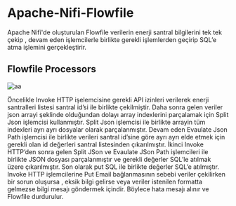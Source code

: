 # Apache-Nifi-Flowfile
Apache Nifi'de oluşturulan Flowfile verilerin enerji santral bilgilerini tek tek çekip , devam eden işlemcilerle birlikte gerekli işlemlerden geçirip SQL’e atma işlemini gerçekleştirir.

## Flowfile Processors

![aa](https://user-images.githubusercontent.com/50110116/109416858-b95df380-79d1-11eb-943e-f15eae80f3ce.png)

Öncelikle Invoke HTTP işelemcisine gerekli API izinleri verilerek enerji santralleri listesi santral id’si ile birlikte çekilmiştir. Daha sonra gelen veriler json arrayi şeklinde olduğundan dolayı array indexlerini parçalamak için Split Json işlemcisi kullanmıştır. Split Json işlemcisi ile birlikte arrayin tüm indexleri ayrı ayrı dosyalar olarak parçalanmıştır. Devam eden Evaulate Json Path işlemcisi ile birlikte verileri santral id’sine göre ayrı ayrı elde etmek için gerekli olan id değerleri santral listesinden çıkarılmıştır. İkinci Invoke HTTP’den sonra gelen Split JSon ve Evaulate JSon Path işlemcileri ile birlikte JSON dosyası parçalanmıştır ve gerekli değerler SQL’le atılmak üzere çıkarılmıştır. Son olarak put SQL ile birlikte değerler SQL’e atılmıştır. Invoke HTTP işlemcilerine Put Email bağlanmasının sebebi veriler çekilirken bir sorun oluşursa , eksik bilgi gelirse veya veriler istenilen formatta gelmezse bilgi mesajı göndermek içindir. Böylece hata mesajı alınır ve Flowfile durdurulur.
